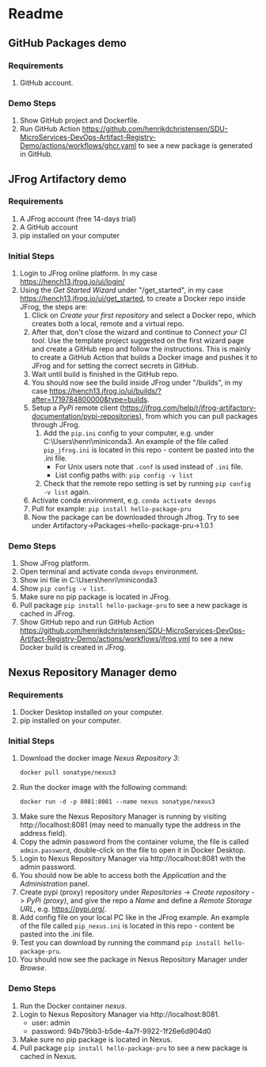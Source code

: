# Readme

## GitHub Packages demo
### Requirements
1. GitHub account.

### Demo Steps
1. Show GitHub project and Dockerfile.
2. Run GitHub Action https://github.com/henrikdchristensen/SDU-MicroServices-DevOps-Artifact-Registry-Demo/actions/workflows/ghcr.yaml to see a new package is generated in GitHub.

## JFrog Artifactory demo
### Requirements
1. A JFrog account (free 14-days trial)
2. A GitHub account
3. pip installed on your computer

### Initial Steps
1. Login to JFrog online platform. In my case https://hench13.jfrog.io/ui/login/
2. Using the _Get Started Wizard_ under "/get_started", in my case https://hench13.jfrog.io/ui/get_started, to create a Docker repo inside JFrog, the steps are:
   1. Click on _Create your first repository_ and select a Docker repo, which creates both a local, remote and a virtual repo.
   2. After that, don't close the wizard and continue to _Connect your CI tool_. Use the template project suggested on the first wizard page and create a GitHub repo and follow the instructions. This is mainly to create a GitHub Action that builds a Docker image and pushes it to JFrog and for setting the correct secrets in GitHub.
   3. Wait until build is finished in the GitHub repo.
   4. You should now see the build inside JFrog under "/builds", in my case https://hench13.jfrog.io/ui/builds/?after=1719784800000&type=builds.
   5. Setup a _PyPi_ remote client (https://jfrog.com/help/r/jfrog-artifactory-documentation/pypi-repositories), from which you can pull packages through JFrog.
      1. Add the `pip.ini` config to your computer, e.g. under C:\Users\henri\miniconda3. An example of the file called `pip_jfrog.ini` is located in this repo - content be pasted into the .ini file.
         - For Unix users note that `.conf` is used instead of `.ini` file.
         - List config paths with: `pip config -v list`
      2. Check that the remote repo setting is set by running `pip config -v list` again.
   6. Activate conda environment, e.g. `conda activate devops`
   7. Pull for example: `pip install hello-package-pru`
   8. Now the package can be downloaded through Jfrog. Try to see under Artifactory->Packages->hello-package-pru->1.0.1

### Demo Steps
1. Show JFrog platform.
2. Open terminal and activate conda `devops` environment.
3. Show ini file in C:\Users\henri\miniconda3
4. Show `pip config -v list`.
5. Make sure no pip package is located in JFrog.
6. Pull package `pip install hello-package-pru` to see a new package is cached in JFrog.
7. Show GitHub repo and run GitHub Action https://github.com/henrikdchristensen/SDU-MicroServices-DevOps-Artifact-Registry-Demo/actions/workflows/jfrog.yml to see a new Docker build is created in JFrog.

## Nexus Repository Manager demo
### Requirements
1. Docker Desktop installed on your computer.
2. pip installed on your computer.

### Initial Steps
1. Download the docker image _Nexus Repository 3_:
    ```
    docker pull sonatype/nexus3
    ```
2. Run the docker image with the following command:
   ```
   docker run -d -p 8081:8081 --name nexus sonatype/nexus3
   ```
3. Make sure the Nexus Repository Manager is running by visiting http://localhost:8081 (may need to manually type the address in the address field).
4. Copy the admin password from the container volume, the file is called `admin.password`, double-click on the file to open it in Docker Desktop.
5. Login to Nexus Repository Manager via http://localhost:8081 with the admin password.
6. You should now be able to access both the _Application_ and the _Administration_ panel.
7. Create pypi (proxy) repository under _Repositories_ -> _Create repository_ -> _PyPi (proxy)_, and give the repo a _Name_ and define a _Remote Storage URL_, e.g. https://pypi.org/.
8. Add config file on your local PC like in the JFrog example. An example of the file called `pip_nexus.ini` is located in this repo - content be pasted into the .ini file.
9. Test you can download by running the command `pip install hello-package-pru`.
10. You should now see the package in Nexus Repository Manager under _Browse_.

### Demo Steps
1. Run the Docker container _nexus_.
2. Login to Nexus Repository Manager via http://localhost:8081.
   - user: admin
   - password: 94b79bb3-b5de-4a7f-9922-1f26e6d904d0
3. Make sure no pip package is located in Nexus.
4. Pull package `pip install hello-package-pru` to see a new package is cached in Nexus.
